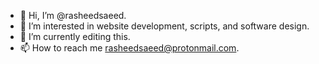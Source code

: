 - 👋 Hi, I’m @rasheedsaeed.
- 👀 I’m interested in website development, scripts, and software design.
- 🌱 I’m currently editing this. 
- 📫 How to reach me rasheedsaeed@protonmail.com.

<!---
rasheedsaeed/rasheedsaeed is a ✨ special ✨ repository because its `README.md` (this file) appears on your GitHub profile.
You can click the Preview link to take a look at your changes.
--->
